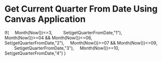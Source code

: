 # Get Current Quarter From Date Using Canvas Application

If(
    Month(Now())<=3,
        Set(getQuarterFromDate,"1"),
    Month(Now())>=04 && Month(Now())<=06,
        Set(getQuarterFromDate,"2"),
    Month(Now())>=07 && Month(Now())<=09,
        Set(getQuarterFromDate,"3"),
    Month(Now())>=10,
        Set(getQuarterFromDate,"4")
)
